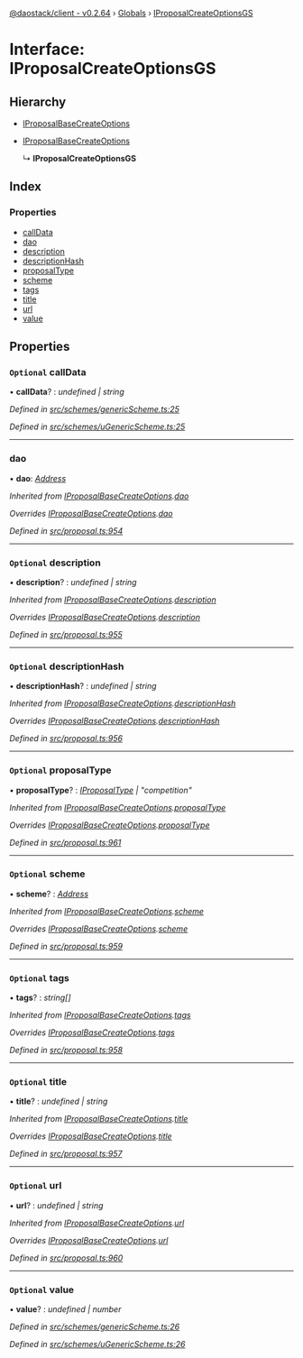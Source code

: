 [@daostack/client - v0.2.64](../README.md) › [Globals](../globals.md) › [IProposalCreateOptionsGS](iproposalcreateoptionsgs.md)

# Interface: IProposalCreateOptionsGS

## Hierarchy

* [IProposalBaseCreateOptions](iproposalbasecreateoptions.md)

* [IProposalBaseCreateOptions](iproposalbasecreateoptions.md)

  ↳ **IProposalCreateOptionsGS**

## Index

### Properties

* [callData](iproposalcreateoptionsgs.md#optional-calldata)
* [dao](iproposalcreateoptionsgs.md#dao)
* [description](iproposalcreateoptionsgs.md#optional-description)
* [descriptionHash](iproposalcreateoptionsgs.md#optional-descriptionhash)
* [proposalType](iproposalcreateoptionsgs.md#optional-proposaltype)
* [scheme](iproposalcreateoptionsgs.md#optional-scheme)
* [tags](iproposalcreateoptionsgs.md#optional-tags)
* [title](iproposalcreateoptionsgs.md#optional-title)
* [url](iproposalcreateoptionsgs.md#optional-url)
* [value](iproposalcreateoptionsgs.md#optional-value)

## Properties

### `Optional` callData

• **callData**? : *undefined | string*

*Defined in [src/schemes/genericScheme.ts:25](https://github.com/daostack/client/blob/ca3cbac/src/schemes/genericScheme.ts#L25)*

*Defined in [src/schemes/uGenericScheme.ts:25](https://github.com/daostack/client/blob/ca3cbac/src/schemes/uGenericScheme.ts#L25)*

___

###  dao

• **dao**: *[Address](../globals.md#address)*

*Inherited from [IProposalBaseCreateOptions](iproposalbasecreateoptions.md).[dao](iproposalbasecreateoptions.md#dao)*

*Overrides [IProposalBaseCreateOptions](iproposalbasecreateoptions.md).[dao](iproposalbasecreateoptions.md#dao)*

*Defined in [src/proposal.ts:954](https://github.com/daostack/client/blob/ca3cbac/src/proposal.ts#L954)*

___

### `Optional` description

• **description**? : *undefined | string*

*Inherited from [IProposalBaseCreateOptions](iproposalbasecreateoptions.md).[description](iproposalbasecreateoptions.md#optional-description)*

*Overrides [IProposalBaseCreateOptions](iproposalbasecreateoptions.md).[description](iproposalbasecreateoptions.md#optional-description)*

*Defined in [src/proposal.ts:955](https://github.com/daostack/client/blob/ca3cbac/src/proposal.ts#L955)*

___

### `Optional` descriptionHash

• **descriptionHash**? : *undefined | string*

*Inherited from [IProposalBaseCreateOptions](iproposalbasecreateoptions.md).[descriptionHash](iproposalbasecreateoptions.md#optional-descriptionhash)*

*Overrides [IProposalBaseCreateOptions](iproposalbasecreateoptions.md).[descriptionHash](iproposalbasecreateoptions.md#optional-descriptionhash)*

*Defined in [src/proposal.ts:956](https://github.com/daostack/client/blob/ca3cbac/src/proposal.ts#L956)*

___

### `Optional` proposalType

• **proposalType**? : *[IProposalType](../globals.md#const-iproposaltype) | "competition"*

*Inherited from [IProposalBaseCreateOptions](iproposalbasecreateoptions.md).[proposalType](iproposalbasecreateoptions.md#optional-proposaltype)*

*Overrides [IProposalBaseCreateOptions](iproposalbasecreateoptions.md).[proposalType](iproposalbasecreateoptions.md#optional-proposaltype)*

*Defined in [src/proposal.ts:961](https://github.com/daostack/client/blob/ca3cbac/src/proposal.ts#L961)*

___

### `Optional` scheme

• **scheme**? : *[Address](../globals.md#address)*

*Inherited from [IProposalBaseCreateOptions](iproposalbasecreateoptions.md).[scheme](iproposalbasecreateoptions.md#optional-scheme)*

*Overrides [IProposalBaseCreateOptions](iproposalbasecreateoptions.md).[scheme](iproposalbasecreateoptions.md#optional-scheme)*

*Defined in [src/proposal.ts:959](https://github.com/daostack/client/blob/ca3cbac/src/proposal.ts#L959)*

___

### `Optional` tags

• **tags**? : *string[]*

*Inherited from [IProposalBaseCreateOptions](iproposalbasecreateoptions.md).[tags](iproposalbasecreateoptions.md#optional-tags)*

*Overrides [IProposalBaseCreateOptions](iproposalbasecreateoptions.md).[tags](iproposalbasecreateoptions.md#optional-tags)*

*Defined in [src/proposal.ts:958](https://github.com/daostack/client/blob/ca3cbac/src/proposal.ts#L958)*

___

### `Optional` title

• **title**? : *undefined | string*

*Inherited from [IProposalBaseCreateOptions](iproposalbasecreateoptions.md).[title](iproposalbasecreateoptions.md#optional-title)*

*Overrides [IProposalBaseCreateOptions](iproposalbasecreateoptions.md).[title](iproposalbasecreateoptions.md#optional-title)*

*Defined in [src/proposal.ts:957](https://github.com/daostack/client/blob/ca3cbac/src/proposal.ts#L957)*

___

### `Optional` url

• **url**? : *undefined | string*

*Inherited from [IProposalBaseCreateOptions](iproposalbasecreateoptions.md).[url](iproposalbasecreateoptions.md#optional-url)*

*Overrides [IProposalBaseCreateOptions](iproposalbasecreateoptions.md).[url](iproposalbasecreateoptions.md#optional-url)*

*Defined in [src/proposal.ts:960](https://github.com/daostack/client/blob/ca3cbac/src/proposal.ts#L960)*

___

### `Optional` value

• **value**? : *undefined | number*

*Defined in [src/schemes/genericScheme.ts:26](https://github.com/daostack/client/blob/ca3cbac/src/schemes/genericScheme.ts#L26)*

*Defined in [src/schemes/uGenericScheme.ts:26](https://github.com/daostack/client/blob/ca3cbac/src/schemes/uGenericScheme.ts#L26)*
